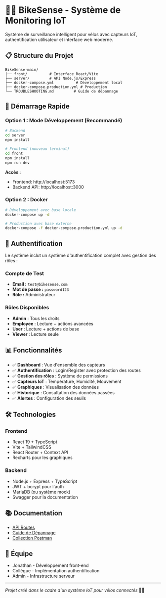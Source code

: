 # 🚴‍♂️ BikeSense - Système de Monitoring IoT

Système de surveillance intelligent pour vélos avec capteurs IoT, authentification utilisateur et interface web moderne.

## 📋 Structure du Projet

```
BikeSense-main/
├── front/          # Interface React/Vite
├── server/         # API Node.js/Express  
├── docker-compose.yml          # Développement local
├── docker-compose.production.yml # Production
└── TROUBLESHOOTING.md         # Guide de dépannage
```

## 🚀 Démarrage Rapide

### Option 1 : Mode Développement (Recommandé)

```bash
# Backend
cd server
npm install

# Frontend (nouveau terminal)
cd front
npm install
npm run dev
```

**Accès :**
- Frontend: http://localhost:5173
- Backend API: http://localhost:3000

### Option 2 : Docker

```bash
# Développement avec base locale
docker-compose up -d

# Production avec base externe
docker-compose -f docker-compose.production.yml up -d
```

## 🔐 Authentification

Le système inclut un système d'authentification complet avec gestion des rôles :

### Compte de Test
- **Email :** `test@bikesense.com`
- **Mot de passe :** `password123`
- **Rôle :** Administrateur

### Rôles Disponibles
- **Admin** : Tous les droits
- **Employee** : Lecture + actions avancées
- **User** : Lecture + actions de base  
- **Viewer** : Lecture seule

## 📊 Fonctionnalités

- ✅ **Dashboard** : Vue d'ensemble des capteurs
- ✅ **Authentification** : Login/Register avec protection des routes
- ✅ **Gestion des rôles** : Système de permissions
- ✅ **Capteurs IoT** : Température, Humidité, Mouvement
- ✅ **Graphiques** : Visualisation des données
- ✅ **Historique** : Consultation des données passées
- ✅ **Alertes** : Configuration des seuils

## 🛠️ Technologies

### Frontend
- React 19 + TypeScript
- Vite + TailwindCSS
- React Router + Context API
- Recharts pour les graphiques

### Backend  
- Node.js + Express + TypeScript
- JWT + bcrypt pour l'auth
- MariaDB (ou système mock)
- Swagger pour la documentation

## 📚 Documentation

- [API Routes](./server/API_Routes.md)
- [Guide de Dépannage](./TROUBLESHOOTING.md)
- [Collection Postman](./server/Bikesense.postman_collection.json)

## 🤝 Équipe

- Jonathan - Développement front-end
- Collègue - Implémentation authentification
- Admin - Infrastructure serveur

---

*Projet créé dans le cadre d'un système IoT pour vélos connectés* 🚴‍♂️

